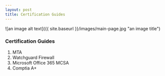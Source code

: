 ```yaml
---
layout: post
title: Certification Guides 
---
```

![an image alt text]({{ site.baseurl }}/images/main-page.jpg "an image title")

### Certification Guides 
1. MTA
2. Watchguard Firewall 
3. Microsoft Office 365 MCSA  
4. Comptia A+

